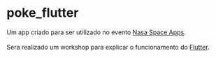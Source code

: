# poke_flutter

Um app criado para ser utilizado no evento [Nasa Space Apps](https://www.spaceappschallenge.org/).
<br><br>Sera realizado um workshop para explicar o funcionamento do [Flutter](https://flutter.dev/).
